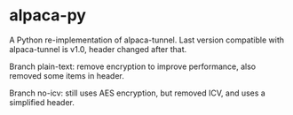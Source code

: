 # alpaca-py

A Python re-implementation of alpaca-tunnel. Last version compatible with alpaca-tunnel is v1.0, header changed after that.

Branch plain-text: remove encryption to improve performance, also removed some items in header.

Branch no-icv: still uses AES encryption, but removed ICV, and uses a simplified header.
